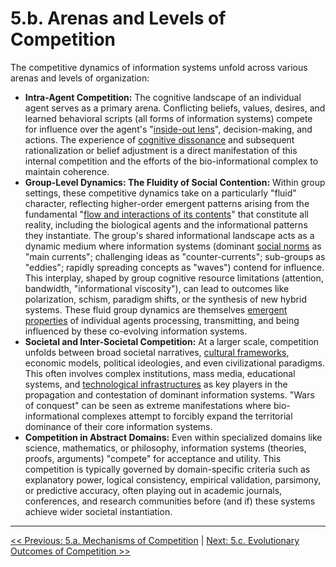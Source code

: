 # **5.b. Arenas and Levels of Competition**

The competitive dynamics of information systems unfold across various arenas and levels of organization:

-   **Intra-Agent Competition:** The cognitive landscape of an individual agent serves as a primary arena. Conflicting beliefs, values, desires, and learned behavioral scripts (all forms of information systems) compete for influence over the agent's "[inside-out lens](glossary.md#inside-out-lens)", decision-making, and actions. The experience of [cognitive dissonance](glossary.md#cognitive-dissonance) and subsequent rationalization or belief adjustment is a direct manifestation of this internal competition and the efforts of the bio-informational complex to maintain coherence.
-   **Group-Level Dynamics: The Fluidity of Social Contention:** Within group settings, these competitive dynamics take on a particularly "fluid" character, reflecting higher-order emergent patterns arising from the fundamental "[flow and interactions of its contents](glossary.md#flow-and-interactions-of-its-contents)" that constitute all reality, including the biological agents and the informational patterns they instantiate. The group's shared informational landscape acts as a dynamic medium where information systems (dominant [social norms](glossary.md#social-norms) as "main currents"; challenging ideas as "counter-currents"; sub-groups as "eddies"; rapidly spreading concepts as "waves") contend for influence. This interplay, shaped by group cognitive resource limitations (attention, bandwidth, "informational viscosity"), can lead to outcomes like polarization, schism, paradigm shifts, or the synthesis of new hybrid systems. These fluid group dynamics are themselves [emergent properties](glossary.md#emergent-properties) of individual agents processing, transmitting, and being influenced by these co-evolving information systems.
-   **Societal and Inter-Societal Competition:** At a larger scale, competition unfolds between broad societal narratives, [cultural frameworks](glossary.md#cultural-frameworks), economic models, political ideologies, and even civilizational paradigms. This often involves complex institutions, mass media, educational systems, and [technological infrastructures](glossary.md#technological-infrastructure) as key players in the propagation and contestation of dominant information systems. "Wars of conquest" can be seen as extreme manifestations where bio-informational complexes attempt to forcibly expand the territorial dominance of their core information systems.
-   **Competition in Abstract Domains:** Even within specialized domains like science, mathematics, or philosophy, information systems (theories, proofs, arguments) "compete" for acceptance and utility. This competition is typically governed by domain-specific criteria such as explanatory power, logical consistency, empirical validation, parsimony, or predictive accuracy, often playing out in academic journals, conferences, and research communities before (and if) these systems achieve wider societal instantiation.

---

[<< Previous: 5.a. Mechanisms of Competition](5a-mechanisms-competition.md) | [Next: 5.c. Evolutionary Outcomes of Competition >>](5c-evolutionary-outcomes-competition.md)
